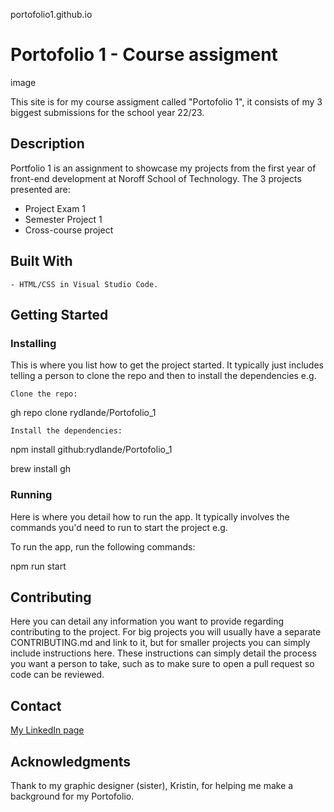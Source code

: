 portofolio1.github.io

# Portofolio 1 - Course assigment

image

This site is for my course assigment called "Portofolio 1", it consists of my 3 biggest submissions for the school year 22/23.

## Description

Portfolio 1 is an assignment to showcase my projects from the first year of front-end development at Noroff School of Technology. The 3 projects presented are:

<ul>
<li>Project Exam 1</li>
<li>Semester Project 1</li>
<li>Cross-course project</li>
</ul>

## Built With

    - HTML/CSS in Visual Studio Code.

## Getting Started

### Installing

This is where you list how to get the project started. It typically just includes telling a person to clone the repo and then to install the dependencies e.g.

    Clone the repo:

gh repo clone rydlande/Portofolio_1

    Install the dependencies:

npm install github:rydlande/Portofolio_1

brew install gh

### Running

Here is where you detail how to run the app. It typically involves the commands you'd need to run to start the project e.g.

To run the app, run the following commands:

npm run start

## Contributing

Here you can detail any information you want to provide regarding contributing to the project. For big projects you will usually have a separate CONTRIBUTING.md and link to it, but for smaller projects you can simply include instructions here. These instructions can simply detail the process you want a person to take, such as to make sure to open a pull request so code can be reviewed.

## Contact

<a href="www.linkedin.com/in/eirin-rydland-944b49210">
My LinkedIn page</a>

## Acknowledgments

Thank to my graphic designer (sister), Kristin, for helping me make a background for my Portofolio.

